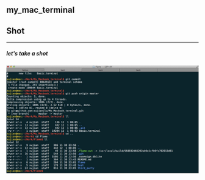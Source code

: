 ## my_mac_terminal

## Shot
----------------
##### let's take a shot  
![](https://github.com/xujianjlu/My_Macbook_terminal/blob/master/raw/images/example.png)
